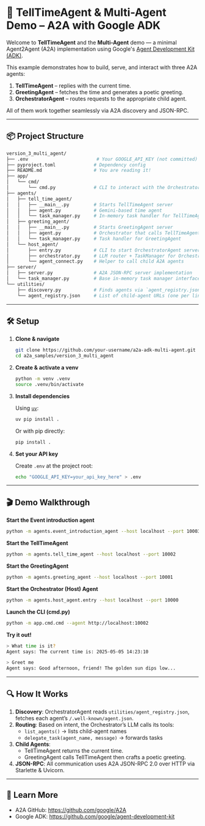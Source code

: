 # 🤖 TellTimeAgent & Multi-Agent Demo – A2A with Google ADK

Welcome to **TellTimeAgent** and the **Multi-Agent** demo — a minimal Agent2Agent (A2A) implementation using Google's [Agent Development Kit (ADK)](https://github.com/google/agent-development-kit).

This example demonstrates how to build, serve, and interact with three A2A agents:
1. **TellTimeAgent** – replies with the current time.
2. **GreetingAgent** – fetches the time and generates a poetic greeting.
3. **OrchestratorAgent** – routes requests to the appropriate child agent.

All of them work together seamlessly via A2A discovery and JSON-RPC.

---

## 📦 Project Structure

```bash
version_3_multi_agent/
├── .env                         # Your GOOGLE_API_KEY (not committed)
├── pyproject.toml              # Dependency config
├── README.md                   # You are reading it!
├── app/
│   └── cmd/
│       └── cmd.py              # CLI to interact with the OrchestratorAgent
├── agents/
│   ├── tell_time_agent/
│   │   ├── __main__.py         # Starts TellTimeAgent server
│   │   ├── agent.py            # Gemini-based time agent
│   │   └── task_manager.py     # In-memory task handler for TellTimeAgent
│   ├── greeting_agent/
│   │   ├── __main__.py         # Starts GreetingAgent server
│   │   ├── agent.py            # Orchestrator that calls TellTimeAgent + LLM greeting
│   │   └── task_manager.py     # Task handler for GreetingAgent
│   └── host_agent/
│       ├── entry.py            # CLI to start OrchestratorAgent server
│       ├── orchestrator.py     # LLM router + TaskManager for OrchestratorAgent
│       └── agent_connect.py    # Helper to call child A2A agents
├── server/
│   ├── server.py               # A2A JSON-RPC server implementation
│   └── task_manager.py         # Base in-memory task manager interface
└── utilities/
    ├── discovery.py            # Finds agents via `agent_registry.json`
    └── agent_registry.json     # List of child-agent URLs (one per line)
```

---

## 🛠️ Setup

1. **Clone & navigate**

    ```bash
    git clone https://github.com/your-username/a2a-adk-multi-agent.git
    cd a2a_samples/version_3_multi_agent
    ```

2. **Create & activate a venv**

    ```bash
    python -m venv .venv
    source .venv/bin/activate
    ```

3. **Install dependencies**

    Using [`uv`](https://github.com/astral-sh/uv):

    ```bash
    uv pip install .
    ```

    Or with pip directly:

    ```bash
    pip install .
    ```

4. **Set your API key**

    Create `.env` at the project root:
    ```bash
    echo "GOOGLE_API_KEY=your_api_key_here" > .env
    ```

---

## 🎬 Demo Walkthrough


**Start the Event introduction agent**
```bash
python -m agents.event_introduction_agent --host localhost --port 10003
```

**Start the TellTimeAgent**
```bash
python -m agents.tell_time_agent --host localhost --port 10002
```

**Start the GreetingAgent**
```bash
python -m agents.greeting_agent --host localhost --port 10001
```

**Start the Orchestrator (Host) Agent**
```bash
python -m agents.host_agent.entry --host localhost --port 10000
```

**Launch the CLI (cmd.py)**
```bash
python -m app.cmd.cmd --agent http://localhost:10002
```

**Try it out!**
```bash
> What time is it?
Agent says: The current time is: 2025-05-05 14:23:10

> Greet me
Agent says: Good afternoon, friend! The golden sun dips low...
```

---

## 🔍 How It Works

1. **Discovery**: OrchestratorAgent reads `utilities/agent_registry.json`, fetches each agent’s `/​.well-known/agent.json`.
2. **Routing**: Based on intent, the Orchestrator’s LLM calls its tools:
   - `list_agents()` → lists child-agent names
   - `delegate_task(agent_name, message)` → forwards tasks
3. **Child Agents**:
   - TellTimeAgent returns the current time.
   - GreetingAgent calls TellTimeAgent then crafts a poetic greeting.
4. **JSON-RPC**: All communication uses A2A JSON-RPC 2.0 over HTTP via Starlette & Uvicorn.

---

## 📖 Learn More

- A2A GitHub: https://github.com/google/A2A  
- Google ADK: https://github.com/google/agent-development-kit